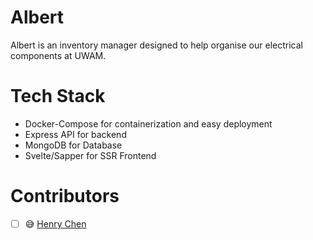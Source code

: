 # Albert
Albert is an inventory manager designed to help organise our electrical components at UWAM.

# Tech Stack
- Docker-Compose for containerization and easy deployment
- Express API for backend
- MongoDB for Database
- Svelte/Sapper for SSR Frontend

# Contributors
- [ ] 😅 [Henry Chen](https://github.com/jumper385)
